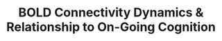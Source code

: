 ---
title: "BOLD Connectivity Dynamics & Relationship to On-Going Cognition"
project_id: 
conf_date: 2014-09-06
conference_id: ""
presenters:
   - javier_gonzalez-castillo
summary: "<p>1st International Conference in Human Brain Development, Aug 2014, Beijing, China </p>"
file: /assets/presentations/BOLD_Connectivity_Dynamics_and_Ongoing_Cognition.pdf
filename: BOLD_Connectivity_Dynamics_and_Ongoing_Cognition.pdf
layout: presentation
---